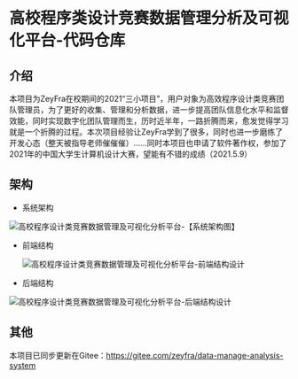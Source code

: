 # 高校程序类设计竞赛数据管理分析及可视化平台-代码仓库

## 介绍

本项目为ZeyFra在校期间的2021“三小项目”，用户对象为高效程序设计类竞赛团队管理员，为了更好的收集、管理和分析数据，进一步提高团队信息化水平和监督效能，同时实现数字化团队管理而生，历时近半年，一路折腾而来，愈发觉得学习就是一个折腾的过程。本次项目经验让ZeyFra学到了很多，同时也进一步磨练了开发心态（整天被指导老师催催催）......同时本项目也申请了软件著作权，参加了2021年的中国大学生计算机设计大赛，望能有不错的成绩（2021.5.9）

## 架构

- 系统架构

![高校程序设计类竞赛数据管理及可视化分析平台-【系统架构图】](C:\Users\ZeyFra\Desktop\新建文件夹\DataManageAnalysisSystem\文档\三小终期\架构设计\高校程序设计类竞赛数据管理及可视化分析平台-【系统架构图】.png)

- 前端结构

  ![高校程序设计类竞赛数据管理及可视化分析平台-前端结构设计](C:\Users\ZeyFra\Desktop\新建文件夹\DataManageAnalysisSystem\文档\三小终期\架构设计\高校程序设计类竞赛数据管理及可视化分析平台-前端结构设计.png)

- 后端结构

![高校程序设计类竞赛数据管理及可视化分析平台-后端结构设计](C:\Users\ZeyFra\Desktop\新建文件夹\DataManageAnalysisSystem\文档\三小终期\架构设计\高校程序设计类竞赛数据管理及可视化分析平台-后端结构设计.png)

## 其他

本项目已同步更新在Gitee：https://gitee.com/zeyfra/data-manage-analysis-system